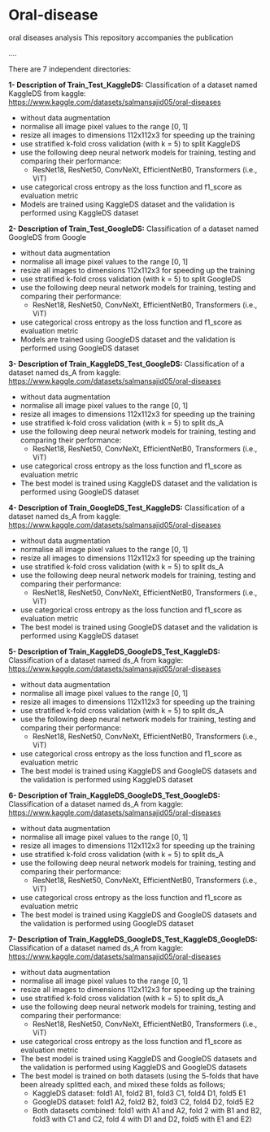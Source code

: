 # Oral-disease
oral diseases analysis
This repository accompanies the publication

....

There are 7 independent directories:

**1- Description of Train_Test_KaggleDS:**
Classification of a dataset named KaggleDS from kaggle:  https://www.kaggle.com/datasets/salmansajid05/oral-diseases
  - without data augmentation
  - normalise all image pixel values to the range [0, 1]
  - resize all images to dimensions 112x112x3 for speeding up the training
  - use stratified k-fold cross validation (with k = 5) to split KaggleDS
  - use the following deep neural network models for training, testing and comparing their performance:
    - ResNet18, ResNet50, ConvNeXt, EfficientNetB0, Transformers (i.e., ViT)
  - use categorical cross entropy as the loss function and f1_score as evaluation metric
  - Models are trained using KaggleDS dataset and the validation is performed using KaggleDS dataset

**2- Description of Train_Test_GoogleDS:**
Classification of a dataset named GoogleDS from Google
  - without data augmentation
  - normalise all image pixel values to the range [0, 1]
  - resize all images to dimensions 112x112x3 for speeding up the training
  - use stratified k-fold cross validation (with k = 5) to split GoogleDS
  - use the following deep neural network models for training, testing and comparing their performance:
    - ResNet18, ResNet50, ConvNeXt, EfficientNetB0, Transformers (i.e., ViT)
  - use categorical cross entropy as the loss function and f1_score as evaluation metric
  - Models are trained using GoogleDS dataset and the validation is performed using GoogleDS dataset

**3- Description of Train_KaggleDS_Test_GoogleDS:**
Classification of a dataset named ds_A from kaggle:  https://www.kaggle.com/datasets/salmansajid05/oral-diseases
  - without data augmentation
  - normalise all image pixel values to the range [0, 1]
  - resize all images to dimensions 112x112x3 for speeding up the training
  - use stratified k-fold cross validation (with k = 5) to split ds_A
  - use the following deep neural network models for training, testing and comparing their performance:
    - ResNet18, ResNet50, ConvNeXt, EfficientNetB0, Transformers (i.e., ViT)
  - use categorical cross entropy as the loss function and f1_score as evaluation metric
  - The best model is trained using KaggleDS dataset and the validation is performed using GoogleDS dataset

**4- Description of Train_GoogleDS_Test_KaggleDS:**
Classification of a dataset named ds_A from kaggle:  https://www.kaggle.com/datasets/salmansajid05/oral-diseases
  - without data augmentation
  - normalise all image pixel values to the range [0, 1]
  - resize all images to dimensions 112x112x3 for speeding up the training
  - use stratified k-fold cross validation (with k = 5) to split ds_A
  - use the following deep neural network models for training, testing and comparing their performance:
    - ResNet18, ResNet50, ConvNeXt, EfficientNetB0, Transformers (i.e., ViT)
  - use categorical cross entropy as the loss function and f1_score as evaluation metric
  - The best model is trained using GoogleDS dataset and the validation is performed using KaggleDS dataset

**5- Description of Train_KaggleDS_GoogleDS_Test_KaggleDS:**
Classification of a dataset named ds_A from kaggle:  https://www.kaggle.com/datasets/salmansajid05/oral-diseases
  - without data augmentation
  - normalise all image pixel values to the range [0, 1]
  - resize all images to dimensions 112x112x3 for speeding up the training
  - use stratified k-fold cross validation (with k = 5) to split ds_A
  - use the following deep neural network models for training, testing and comparing their performance:
    - ResNet18, ResNet50, ConvNeXt, EfficientNetB0, Transformers (i.e., ViT)
  - use categorical cross entropy as the loss function and f1_score as evaluation metric
  - The best model is trained using KaggleDS and GoogleDS datasets and the validation is performed using KaggleDS dataset

**6- Description of Train_KaggleDS_GoogleDS_Test_GoogleDS:**
Classification of a dataset named ds_A from kaggle:  https://www.kaggle.com/datasets/salmansajid05/oral-diseases
  - without data augmentation
  - normalise all image pixel values to the range [0, 1]
  - resize all images to dimensions 112x112x3 for speeding up the training
  - use stratified k-fold cross validation (with k = 5) to split ds_A
  - use the following deep neural network models for training, testing and comparing their performance:
    - ResNet18, ResNet50, ConvNeXt, EfficientNetB0, Transformers (i.e., ViT)
  - use categorical cross entropy as the loss function and f1_score as evaluation metric
  - The best model is trained using KaggleDS and GoogleDS datasets and the validation is performed using GoogleDS dataset

**7- Description of Train_KaggleDS_GoogleDS_Test_KaggleDS_GoogleDS:**
Classification of a dataset named ds_A from kaggle:  https://www.kaggle.com/datasets/salmansajid05/oral-diseases
  - without data augmentation
  - normalise all image pixel values to the range [0, 1]
  - resize all images to dimensions 112x112x3 for speeding up the training
  - use stratified k-fold cross validation (with k = 5) to split ds_A
  - use the following deep neural network models for training, testing and comparing their performance:
    - ResNet18, ResNet50, ConvNeXt, EfficientNetB0, Transformers (i.e., ViT)
  - use categorical cross entropy as the loss function and f1_score as evaluation metric
  - The best model is trained using KaggleDS and GoogleDS datasets and the validation is performed using KaggleDS and GoogleDS datasets
  - The best model is trained on both datasets (using the 5-folds that have been already splitted each, and mixed these folds as follows;
    - KaggleDS dataset: fold1 A1, fold2 B1, fold3 C1, fold4 D1, fold5 E1  
    - GoogleDS dataset: fold1 A2, fold2 B2, fold3 C2, fold4 D2, fold5 E2  
    - Both datasets combined: fold1 with A1 and A2, fold 2 with B1 and B2, fold3 with C1 and C2, fold 4 with D1 and D2, fold5 with E1 and E2)



